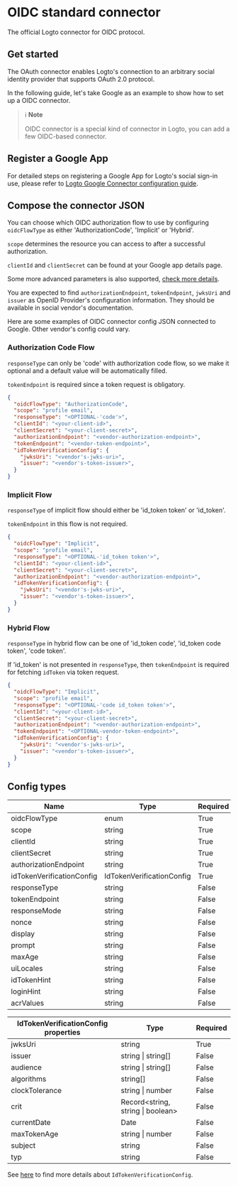 # OIDC standard connector

The official Logto connector for OIDC protocol.

## Get started

The OAuth connector enables Logto's connection to an arbitrary social identity provider that supports OAuth 2.0 protocol.

In the following guide, let's take Google as an example to show how to set up a OIDC connector.

> ℹ️ **Note**
> 
> OIDC connector is a special kind of connector in Logto, you can add a few OIDC-based connector.

## Register a Google App

For detailed steps on registering a Google App for Logto's social sign-in use, please refer to [Logto Google Connector configuration guide](https://github.com/logto-io/connectors/tree/master/packages/connector-google#set-up-a-project-in-the-google-api-console).

## Compose the connector JSON

You can choose which OIDC authorization flow to use by configuring `oidcFlowType` as either 'AuthorizationCode', 'Implicit' or 'Hybrid'.

`scope` determines the resource you can access to after a successful authorization.

`clientId` and `clientSecret` can be found at your Google app details page.

Some more advanced parameters is also supported, [check more details](https://openid.net/specs/openid-connect-core-1_0.html#AuthRequest).

You are expected to find `authorizationEndpoint`, `tokenEndpoint`, `jwksUri` and `issuer` as OpenID Provider's configuration information. They should be available in social vendor's documentation.

Here are some examples of OIDC connector config JSON connected to Google. Other vendor's config could vary.

### Authorization Code Flow

`responseType` can only be 'code' with authorization code flow, so we make it optional and a default value will be automatically filled.

`tokenEndpoint` is required since a token request is obligatory.

```json
{
  "oidcFlowType": "AuthorizationCode",
  "scope": "profile email",
  "responseType": "<OPTIONAL-'code'>",
  "clientId": "<your-client-id>",
  "clientSecret": "<your-client-secret>",
  "authorizationEndpoint": "<vendor-authorization-endpoint>",
  "tokenEndpoint": "<vendor-token-endpoint>",
  "idTokenVerificationConfig": {
    "jwksUri": "<vendor's-jwks-uri>",
    "issuer": "<vendor's-token-issuer>",
  }
}
```

### Implicit Flow

`responseType` of implicit flow should either be 'id_token token' or 'id_token'.

`tokenEndpoint` in this flow is not required.

```json
{
  "oidcFlowType": "Implicit",
  "scope": "profile email",
  "responseType": "<OPTIONAL-'id_token token'>",
  "clientId": "<your-client-id>",
  "clientSecret": "<your-client-secret>",
  "authorizationEndpoint": "<vendor-authorization-endpoint>",
  "idTokenVerificationConfig": {
    "jwksUri": "<vendor's-jwks-uri>",
    "issuer": "<vendor's-token-issuer>",
  }
}
```

### Hybrid Flow

`responseType` in hybrid flow can be one of 'id_token code', 'id_token code token', 'code token'.

If 'id_token' is not presented in `responseType`, then `tokenEndpoint` is required for fetching `idToken` via token request.

```json
{
  "oidcFlowType": "Implicit",
  "scope": "profile email",
  "responseType": "<OPTIONAL-'code id_token token'>",
  "clientId": "<your-client-id>",
  "clientSecret": "<your-client-secret>",
  "authorizationEndpoint": "<vendor-authorization-endpoint>",
  "tokenEndpoint": "<OPTIONAL-vendor-token-endpoint>",
  "idTokenVerificationConfig": {
    "jwksUri": "<vendor's-jwks-uri>",
    "issuer": "<vendor's-token-issuer>",
  }
}
```

## Config types

| Name                      | Type                      | Required |
|---------------------------|---------------------------|----------|
| oidcFlowType              | enum                      | True     |
| scope                     | string                    | True     |
| clientId                  | string                    | True     |
| clientSecret              | string                    | True     |
| authorizationEndpoint     | string                    | True     |
| idTokenVerificationConfig | IdTokenVerificationConfig | True     |
| responseType              | string                    | False    |
| tokenEndpoint             | string                    | False    |
| responseMode              | string                    | False    |
| nonce                     | string                    | False    |
| display                   | string                    | False    |
| prompt                    | string                    | False    |
| maxAge                    | string                    | False    |
| uiLocales                 | string                    | False    |
| idTokenHint               | string                    | False    |
| loginHint                 | string                    | False    |
| acrValues                 | string                    | False    |


| IdTokenVerificationConfig properties | Type                              | Required |
|--------------------------------------|-----------------------------------|----------|
| jwksUri                              | string                            | True     |
| issuer                               | string \| string[]                | False    |
| audience                             | string \| string[]                | False    |
| algorithms                           | string[]                          | False    |
| clockTolerance                       | string \| number                  | False    |
| crit                                 | Record<string, string \| boolean> | False    |
| currentDate                          | Date                              | False    |
| maxTokenAge                          | string \| number                  | False    |
| subject                              | string                            | False    |
| typ                                  | string                            | False    |

See [here](https://github.com/panva/jose/blob/main/docs/interfaces/jwt_verify.JWTVerifyOptions.md) to find more details about `IdTokenVerificationConfig`.
